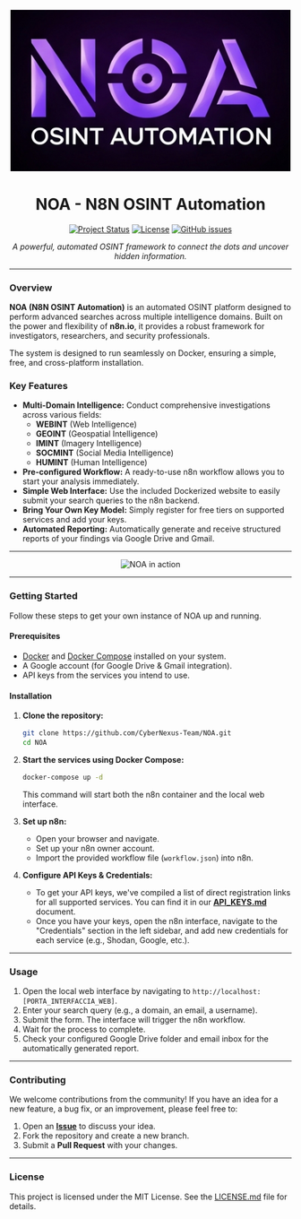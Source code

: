 

<p align="center">
 
  <img src="https://github.com/CyberNexus-Team/CyberNexus-Team/blob/main/Logo%20Definitivo.png?raw=true" alt="NOA Logo" width="500"/>
</p>

<h1 align="center">NOA - N8N OSINT Automation</h1>

<p align="center">
  <!-- Badge professionali che indicano lo stato del progetto -->
  <a href="URL_AL_REPOSITORY"><img src="https://img.shields.io/badge/Project%20Status-Active-brightgreen?style=for-the-badge" alt="Project Status"></a>
  <a href="[https://github.com/CyberNexus-Team/NOA/blob/main/LICENSE]"><img src="https://img.shields.io/badge/License-MIT-blue?style=for-the-badge" alt="License"></a>
  <a href="[https://github.com/CyberNexus-Team/NOA/issues]"><img src="https://img.shields.io/github/issues/CyberNexus-Team/NOA?style=for-the-badge" alt="GitHub issues"></a>
</p>

<p align="center">
  <i>A powerful, automated OSINT framework to connect the dots and uncover hidden information.</i>
</p>

---

### Overview

**NOA (N8N OSINT Automation)** is an automated OSINT platform designed to perform advanced searches across multiple intelligence domains. Built on the power and flexibility of **n8n.io**, it provides a robust framework for investigators, researchers, and security professionals.

The system is designed to run seamlessly on Docker, ensuring a simple, free, and cross-platform installation.

### Key Features

*   **Multi-Domain Intelligence:** Conduct comprehensive investigations across various fields:
    *   **WEBINT** (Web Intelligence)
    *   **GEOINT** (Geospatial Intelligence)
    *   **IMINT** (Imagery Intelligence)
    *   **SOCMINT** (Social Media Intelligence)
    *   **HUMINT** (Human Intelligence)
*   **Pre-configured Workflow:** A ready-to-use n8n workflow allows you to start your analysis immediately.
*   **Simple Web Interface:** Use the included Dockerized website to easily submit your search queries to the n8n backend.
*   **Bring Your Own Key Model:** Simply register for free tiers on supported services and add your keys.
*   **Automated Reporting:** Automatically generate and receive structured reports of your findings via Google Drive and Gmail.

---

<!-- UN'IMMAGINE O UNA GIF VALE PIÙ DI MILLE PAROLE. Crea uno screenshot dell'interfaccia web e caricalo qui. -->
<p align="center">
  <img src="[URL_SCREENSHOT_O_GIF_DI_NOA_IN_AZIONE]" alt="NOA in action"/>
</p>

---

### Getting Started

Follow these steps to get your own instance of NOA up and running.

#### Prerequisites
*   [Docker](https://www.docker.com/get-started) and [Docker Compose](https://docs.docker.com/compose/install/) installed on your system.
*   A Google account (for Google Drive & Gmail integration).
*   API keys from the services you intend to use.

#### Installation
1.  **Clone the repository:**
    ```sh
    git clone https://github.com/CyberNexus-Team/NOA.git
    cd NOA
    ```

2.  **Start the services using Docker Compose:**
    ```sh
    docker-compose up -d
    ```
    This command will start both the n8n container and the local web interface.

3.  **Set up n8n:**
    *   Open your browser and navigate.
    *   Set up your n8n owner account.
    *   Import the provided workflow file (`workflow.json`) into n8n.

4.  **Configure API Keys & Credentials:**
    *   To get your API keys, we've compiled a list of direct registration links for all supported services. You can find it in our **[API_KEYS.md](API_KEYS.md)** document.
    *   Once you have your keys, open the n8n interface, navigate to the "Credentials" section in the left sidebar, and add new credentials for each service (e.g., Shodan, Google, etc.).

---

### Usage

1.  Open the local web interface by navigating to `http://localhost:[PORTA_INTERFACCIA_WEB]`.
2.  Enter your search query (e.g., a domain, an email, a username).
3.  Submit the form. The interface will trigger the n8n workflow.
4.  Wait for the process to complete.
5.  Check your configured Google Drive folder and email inbox for the automatically generated report.

---

### Contributing

We welcome contributions from the community! If you have an idea for a new feature, a bug fix, or an improvement, please feel free to:
1.  Open an **[Issue]([https://github.com/CyberNexus-Team/NOA/issues])** to discuss your idea.
2.  Fork the repository and create a new branch.
3.  Submit a **Pull Request** with your changes.

---

### License

This project is licensed under the MIT License. See the [LICENSE.md](LICENSE.md) file for details.
